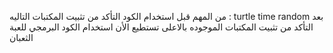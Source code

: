 من المهم قبل استخدام الكود التأكد من تثبيت المكتبات التاليه :
turtle
time
random
بعد التأكد من تثبيت المكتبات الموجوده بالاعلى تستطيع الأن استخدام الكود البرمجي للعبة الثعبان
